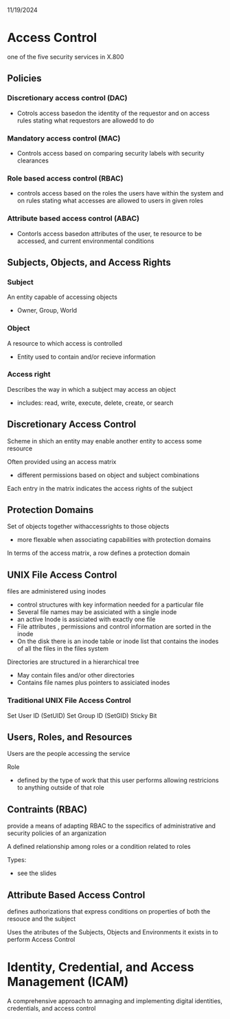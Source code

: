 11/19/2024

# Access Control 

one of the five security services in X.800

## Policies

### Discretionary access control (DAC)
- Cotrols access basedon the identity of the requestor and on access rules stating what requestors are allowedd to do 

### Mandatory access control (MAC)
- Controls access based on comparing security labels with security clearances

### Role based access control (RBAC)
- controls access based on the roles the users have within the system and on rules stating what accesses are allowed to users in given roles 

### Attribute based access control (ABAC)
- Contorls access basedon attributes of the user, te resource to be accessed, and current environmental conditions 

## Subjects, Objects, and Access Rights 

### Subject 
An entity capable of accessing objects
- Owner, Group, World

### Object 
A resource to which access is controlled 
- Entity used to contain and/or recieve information 

### Access right
Describes the way in which a subject may access an object 
- includes: read, write, execute, delete, create, or search 

## Discretionary Access Control 

Scheme in shich an entity may enable another entity to access some resource 

Often provided using an access matrix 
- different permissions based on object and subject combinations 

Each entry in the matrix indicates the access rights of the subject 

## Protection Domains
Set of objects together withaccessrights to those objects 
- more flexable when associating capabilities with protection domains 

In terms of the access matrix, a row defines a protection domain 

## UNIX File Access Control 

files are administered using inodes 
- control structures with key information needed for a particular file
- Several file names may be assiciated with a single inode 
- an active Inode is assiciated with exactly one file 
- File attributes , permissions and control information are sorted in the inode 
- On the disk there is an inode table or inode list that contains the inodes of all the files in the files system 

Directories are structured in a hierarchical tree 
- May contain files and/or other directories 
- Contains file names plus pointers to assiciated inodes 

### Traditional UNIX File Access Control 
Set User ID (SetUID)
Set Group ID (SetGID)
Sticky Bit 

## Users, Roles, and Resources 

Users are the people accessing the service

Role 
- defined by the type of work that this user performs allowing restricions to anything outside of that role 

## Contraints (RBAC)
provide a means of adapting RBAC to the sspecifics of administrative and security policies of an arganization 

A defined relationship among roles or a condition related to roles 

Types: 
- see the slides 

## Attribute Based Access Control 

defines authorizations that express conditions on properties of both the resouce and the subject

Uses the atributes of the Subjects, Objects and Environments it exists in to perform Access Control 


# Identity, Credential, and Access Management (ICAM)

A comprehensive approach to amnaging and implementing digital identities, credentials, and access control 

